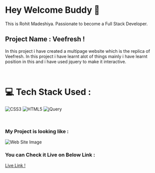 # Hey Welcome Buddy 👋

This is Rohit Madeshiya. Passionate to become a Full Stack Developer.

## Project Name : **Veefresh !**

In this project i have created a multipage website which is the replica of Veefresh. In this project i have learnt alot of things mainly i have learnt position in this and i have used jquery to make it interactive.

</br>

# 💻 Tech Stack Used :

![CSS3](https://img.shields.io/badge/css3-%231572B6.svg?style=for-the-badge&logo=css3&logoColor=white) ![HTML5](https://img.shields.io/badge/html5-%23E34F26.svg?style=for-the-badge&logo=html5&logoColor=white) ![jQuery](https://img.shields.io/badge/jquery-%230769AD.svg?style=for-the-badge&logo=jquery&logoColor=white)

</br>

### My Project is looking like :

![Web Site Image](<.//Images/screencapture-veefresh-netlify-app-2022-07-31-19_25_18%20(1).png>)

### You can Check it Live on Below Link :

[Live Link !](https://veefresh.netlify.app/)
